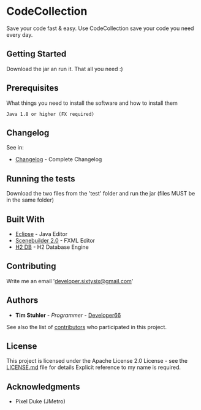 # CodeCollection

Save your code fast & easy. Use CodeCollection save your code you need every day.

## Getting Started

Download the jar an run it. That all you need :)

## Prerequisites

What things you need to install the software and how to install them

```
Java 1.8 or higher (FX required)
```

## Changelog
See in: 
* [Changelog](https://github.com/Developer66/Code-Collection/blob/master/changelog.txt) - Complete Changelog


## Running the tests

Download the two files from the 'test' folder and run the jar (files MUST be in the same folder)

## Built With

* [Eclipse](https://www.eclipse.org/) - Java Editor
* [Scenebuilder 2.0](http://www.oracle.com/technetwork/java/javase/downloads/sb2download-2177776.html) - FXML Editor
* [H2 DB](http://www.h2database.com/html/main.html) - H2 Database Engine

## Contributing

Write me an email 'developer.sixtysix@gmail.com'

## Authors

* **Tim Stuhler** - *Programmer* - [Developer66](https://github.com/Developer66)

See also the list of [contributors](https://github.com/Developer66/Code-Collection/graphs/contributors) who participated in this project.

## License

This project is licensed under the Apache License 2.0 License - see the [LICENSE.md](LICENSE.md) file for details
Explicit reference to my name is required.

## Acknowledgments

* Pixel Duke (JMetro)

